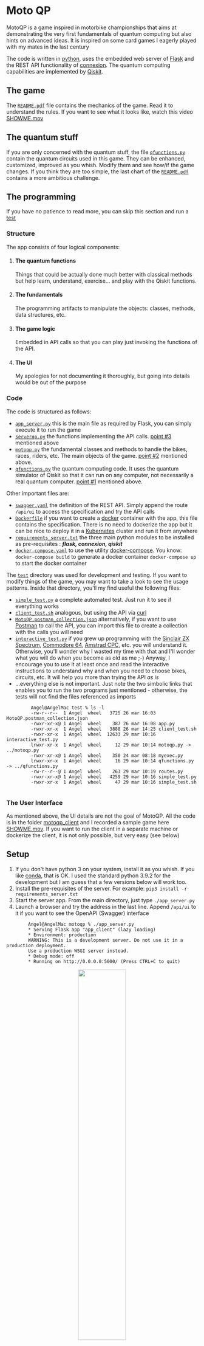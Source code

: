 # Moto QP
MotoQP is a game inspired in motorbike championships that aims at demonstrating the very first fundamentals of quantum computing but also hints on advanced ideas. It is inspired on some card games I eagerly played with my mates in the last century

The code is written in [python](https://www.python.org/), uses the embedded web server of [Flask](https://flask.palletsprojects.com/en/1.1.x/) and the REST API functionality of [connexion](https://connexion.readthedocs.io/en/latest/). The quantum computing capabilities are implemented by [Qiskit](https://qiskit.org/).

## The game

The [`README.pdf`](README.pdf) file contains the mechanics of the game. Read it to understand the rules. If you want to see what it looks like, watch this video [SHOWME.mov](SHOWME.mov)

## The quantum stuff

If you are only concerned with the quantum stuff, the file [`qfunctions.py`](qfunctions.py) contain the quantum circuits used in this game. They can be enhanced, customized, improved as you whish. Modify them and see how/if the game changes. If you think they are too simple, the last chart of the [`README.pdf`](README.pdf) contains a more ambitious challenge.

## The programming

If you have no patience to read more, you can skip this section and run a [test](#test)
### Structure

The app consists of four logical components:

1. #### The quantum functions

   Things that could be actually done much better with classical methods but help learn, understand, exercise... and play with the Qiskit functions.

2. #### The fundamentals 
      
   The programming artifacts to manipulate the objects: classes, methods, data structures, etc.

3. #### The game logic
    
    Embedded in API calls so that you can play just invoking the functions of the API. 

4. #### The UI 

   My apologies for not documenting it thoroughly, but going into details would be out of the purpose 

### Code

The code is structured as follows:

- [`app_server.py`](app_server.py) this is the main file as required by Flask, you can simply execute it to run the game
- [`serverqp.py`](serverqp.py) the functions implementing the API calls. [point #3](#the-game-logic) mentioned above
- [`motoqp.py`](motoqp.py) the fundamental classes and methods to handle the bikes, races, riders, etc. The main objects of the game. [point #2](#the-fundamentals) mentioned above.
-  [`qfunctions.py`](qfunctions.py) the quantum computing code. It uses the quantum simulator of Qiskit so that it can run on any computer, not necessarily a real quantum computer. [point #1](#the-quantum-functions) mentioned above.

Other important files are:

- [`swagger.yaml`](swagger.yaml) the definition of the REST API. Simply append the route `/api/ui` to access the specification and try the API calls
- [`Dockerfile`](Dockerfile) if you want to create a [docker](https://www.docker.com) container with the app, this file contains the specification. There is no need to dockerize the app but it can be nice to deploy it in a [Kubernetes](https://kubernetes.io) cluster and run it from anywhere
- [`requirements_server.txt`](requirements_server.txt) the three main python modules to be installed as pre-requisites : ***flask, connexion, qiskit***
- [`docker-compose.yaml`](docker-compose.yaml) to use the utility [docker-compose](https://docs.docker.com/compose/). You know: `docker-compose build` to generate a docker container `docker-compose up` to start the docker container

The [`test`](./test/) directory was used for development and testing. If you want to modify things of the game, you may want to take a look to see the usage patterns. Inside that directory, you'll my find useful the following files:

- [`simple_test.py`](test/simple_test.py) a complete automated test. Just run it to see if everything works
- [`client_test.sh`](test/client_test.sh) analogous, but using the API via [curl](https://curl.se/)
- [`MotoQP.postman_collection.json`](test/MotoQP.postman_collection.json) alternatively, if you want to use [Postman](https://www.postman.com/) to call the API, you can import this file to create a collection with the calls you will need
- [`interactive_test.py`](test/interactive_test.py) if you grew up programming with the [Sinclair ZX Spectrum](https://en.wikipedia.org/wiki/ZX_Spectrum), [Commodore 64](https://en.wikipedia.org/wiki/Commodore_64), [Amstrad CPC](https://en.wikipedia.org/wiki/Amstrad_CPC), etc. you will understand it. Otherwise, you'll wonder why I wasted my time with that and I'll wonder what you will do when you become as old as me ;-) Anyway, I encourage you to use it at least once and read the interactive instructions to understand why and when you need to choose bikes, circuits, etc. It will help you more than trying the API _as is_ 
- ...everything else is not important. Just note the two simbolic links that enables you to run the two programs just mentioned - otherwise, the tests will not find the files referenced as imports

```
         Angel@AngelMac test % ls -l
         -rw-r--r--  1 Angel  wheel   3725 26 mar 16:03 MotoQP.postman_collection.json
         -rwxr-xr-x@ 1 Angel  wheel    387 26 mar 16:08 app.py
         -rwxr-xr-x  1 Angel  wheel   3888 26 mar 14:25 client_test.sh
         -rwxr-xr-x  1 Angel  wheel  12633 29 mar 10:16 interactive_test.py
         lrwxr-xr-x  1 Angel  wheel     12 29 mar 10:14 motoqp.py -> ../motoqp.py
         -rwxr-xr-x@ 1 Angel  wheel    350 24 mar 08:18 myexec.py
         lrwxr-xr-x  1 Angel  wheel     16 29 mar 10:14 qfunctions.py -> ../qfunctions.py
         -rw-r--r--@ 1 Angel  wheel    263 29 mar 10:19 routes.py
         -rwxr-xr-x@ 1 Angel  wheel   4259 29 mar 10:16 simple_test.py
         -rwxr-xr-x  1 Angel  wheel     47 29 mar 10:16 simple_test.sh
    
```

### The User Interface

As mentioned above, the UI details are not the goal of MotoQP. All the code is in the folder [motoqp_client](motoqp_client/) and I recorded a sample game here [SHOWME.mov](SHOWME.mov). If you want to run the client in a separate machine or dockerize the client, it is not only possible, but very easy (see below)

## Setup

1. If you don't have python 3 on your system, install it as you whish. If you like [conda](https://pypi.org/project/conda/), that is OK. I used the standard python 3.9.2 for the development but I am guess that a few versions below will work too.
2. Install the pre-requisites of the server. For example: ` pip3 install -r requirements_server.txt `
3. Start the server app. From the main directory, just type `./app_server.py`
4. Launch a browser and try the address in the last line. Append `/api/ui` to it if you want to see the OpenAPI (Swagger) interface
```
        Angel@AngelMac motoqp % ./app_server.py 
        * Serving Flask app "app_client" (lazy loading)
        * Environment: production
        WARNING: This is a development server. Do not use it in a production deployment.
        Use a production WSGI server instead.
        * Debug mode: off
        * Running on http://0.0.0.0:5000/ (Press CTRL+C to quit)
```

<center><img src="rest.png" width="50%"></center>

5. Execute [`client_test.sh`](test/client_test.sh) to run a test. The input/output is JSON, not to be read by humans but you can guess for sure if it works well or not. You may want to modify the JSON input to try other values.
6. Alternatively, you may want to use Postman to try the API. Just import the collection contained in [`MotoQP.postman_collection.json `](test/MotoQP.postman_collection.json) 


<center> <img src="postman.png" width="50%"> </center>

7. If you want to play with the UI, go to the [test](test/) directory and install the pre-requisites. Actually there is only one additional thing to install (the requests module) ` pip3 install -r requirements_client.txt `

8. Now, start the client. Just type `./app_server.py`, launch a browser and enter the address as displayed in the terminal. Note the port (default 5555)


<center> <img src="client.png" width="50%"> </center>

9. Finally, follow the instructions of the UI and you can play MotoQP
10. Just one more thing. If the client runs on a separate machine or dockeized, it must know where the server is. You can modify the first lines of the file [app_client.py](motoqp_client/app_client.py) or export the environment variable `  MOTOQPAPI ` to point to the server address (don't forget to add the port and /api). Customize the [Dockerfile](motoqp_client/Dockerfile) and [docker-compose.yaml](motoqp_client/docker-compose.yaml) to match your environment. No surprise if you need to add a docker virtual network and issue a few more commands... well I said the UI is out of scope.

```

   serverurl = os.environ.get('MOTOQPAPI')
   if (serverurl == None) :
      serverurl = 'http://0.0.0.0:5000/api'
      # serverurl = 'http://149.81.109.123:30672/api'


```

## Test

If you really can't wait and want to test it now, just go here [IBM test machine ](http://motoqp.ibm-co-created.com:30109/) but consider that it is a link to a Kubernetes cluster that may have been deleted when you try. So, no guarantee that it is running at the time you click on it. I  re-deploy it from time to time, just for fun. Even if it is running, the code is not designed with multi-session features. That means: if anyone else is messing up at the same time, it will run but the results will be odd. Anyway, enjoy the program and I am looking forward to hearing your comments.